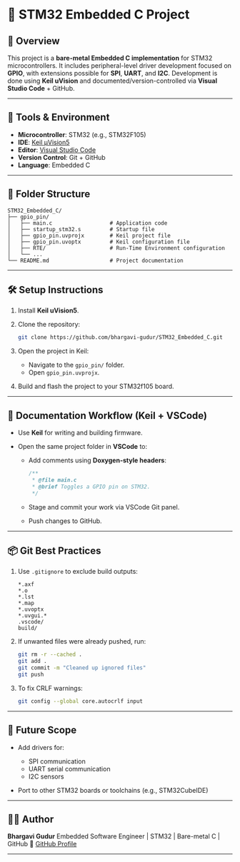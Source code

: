 # 🚀 STM32 Embedded C Project
 
## 📘 Overview

This project is a **bare-metal Embedded C implementation** for STM32 microcontrollers. It includes peripheral-level driver development focused on **GPIO**, with extensions possible for **SPI**, **UART**, and **I2C**. Development is done using **Keil uVision** and documented/version-controlled via **Visual Studio Code** + GitHub.

---

## 🧰 Tools & Environment

* **Microcontroller**: STM32 (e.g., STM32F105)
* **IDE**: [Keil µVision5](https://www.keil.com/download/)
* **Editor**: [Visual Studio Code](https://code.visualstudio.com/)
* **Version Control**: Git + GitHub
* **Language**: Embedded C

---

## 📂 Folder Structure

```
STM32_Embedded_C/
├── gpio_pin/
│   ├── main.c                  # Application code
│   ├── startup_stm32.s         # Startup file
│   ├── gpio_pin.uvprojx        # Keil project file
│   ├── gpio_pin.uvoptx         # Keil configuration file
│   ├── RTE/                    # Run-Time Environment configuration
│   └── ...
└── README.md                   # Project documentation
```

---

## 🛠️ Setup Instructions

1. Install **Keil uVision5**.
2. Clone the repository:

   ```bash
   git clone https://github.com/bhargavi-gudur/STM32_Embedded_C.git
   ```
3. Open the project in Keil:

   * Navigate to the `gpio_pin/` folder.
   * Open `gpio_pin.uvprojx`.
4. Build and flash the project to your STM32f105 board.

---

## 📁 Documentation Workflow (Keil + VSCode)

* Use **Keil** for writing and building firmware.
* Open the same project folder in **VSCode** to:

  * Add comments using **Doxygen-style headers**:

    ```c
    /**
     * @file main.c
     * @brief Toggles a GPIO pin on STM32.
     */
    ```
  * Stage and commit your work via VSCode Git panel.
  * Push changes to GitHub.

---

## 📦 Git Best Practices

1. Use `.gitignore` to exclude build outputs:

   ```gitignore
   *.axf
   *.o
   *.lst
   *.map
   *.uvoptx
   *.uvgui.*
   .vscode/
   build/
   ```
2. If unwanted files were already pushed, run:

   ```bash
   git rm -r --cached .
   git add .
   git commit -m "Cleaned up ignored files"
   git push
   ```
3. To fix CRLF warnings:

   ```bash
   git config --global core.autocrlf input
   ```

---

## 🧠 Future Scope

* Add drivers for:

  * SPI communication
  * UART serial communication
  * I2C sensors
* Port to other STM32 boards or toolchains (e.g., STM32CubeIDE)

---

## 🙇‍♀️ Author

**Bhargavi Gudur**
Embedded Software Engineer | STM32 | Bare-metal C | GitHub
🔗 [GitHub Profile](https://github.com/bhargavi-gudur)

---
